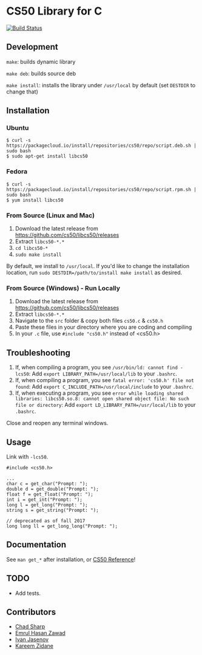 # CS50 Library for C

[![Build Status](https://travis-ci.org/cs50/libcs50.svg?branch=master)](https://travis-ci.org/cs50/libcs50)

## Development

`make`: builds dynamic library

`make deb`: builds source deb

`make install`: installs the library under `/usr/local` by default (set `DESTDIR` to change that)

## Installation

### Ubuntu

```
$ curl -s https://packagecloud.io/install/repositories/cs50/repo/script.deb.sh | sudo bash
$ sudo apt-get install libcs50
```

### Fedora

```
$ curl -s https://packagecloud.io/install/repositories/cs50/repo/script.rpm.sh | sudo bash
$ yum install libcs50
```

### From Source (Linux and Mac)

1. Download the latest release from https://github.com/cs50/libcs50/releases
1. Extract `libcs50-*.*`
1. `cd libcs50-*`
1. `sudo make install`

By default, we install to `/usr/local`. If you'd like to change the installation location, run
`sudo DESTDIR=/path/to/install make install` as desired.

### From Source (Windows) - Run Locally
1. Download the latest release from https://github.com/cs50/libcs50/releases
2. Extract `libcs50-*.*`
3. Navigate to the `src` folder & copy both files `cs50.c` & `cs50.h`
4. Paste these files in your directory where you are coding and compiling
5. In your `.c` file, use `#include "cs50.h"` instead of <cs50.h>

## Troubleshooting
1. If, when compiling a program, you see `/usr/bin/ld: cannot find -lcs50`:
Add `export LIBRARY_PATH=/usr/local/lib` to your `.bashrc`.
1. If, when compiling a program, you see `fatal error: 'cs50.h' file not found`:
Add `export C_INCLUDE_PATH=/usr/local/include` to your `.bashrc`.
1. If, when executing a program, you see `error while loading shared libraries: libcs50.so.8: cannot open shared object file: No such file or directory`:
Add `export LD_LIBRARY_PATH=/usr/local/lib` to your `.bashrc`.

Close and reopen any terminal windows.

## Usage

Link with `-lcs50`.

    #include <cs50.h>

    ...
    char c = get_char("Prompt: ");
    double d = get_double("Prompt: ");
    float f = get_float("Prompt: ");
    int i = get_int("Prompt: ");
    long l = get_long("Prompt: ");
    string s = get_string("Prompt: ");

    // deprecated as of fall 2017
    long long ll = get_long_long("Prompt: ");

## Documentation

See `man get_*` after installation, or [CS50 Reference](https://reference.cs50.net/cs50/)!

## TODO

*   Add tests.

## Contributors

*   [Chad Sharp](https://github.com/crossroads1112)
*   [Emrul Hasan Zawad](https://github.com/ehzShelter)
*   [Ivan Jasenov](https://github.com/IvanJasenov)
*   [Kareem Zidane](https://github.com/kzidane)
